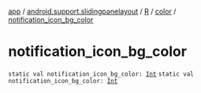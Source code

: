 [app](../../../index.md) / [android.support.slidingpanelayout](../../index.md) / [R](../index.md) / [color](index.md) / [notification_icon_bg_color](./notification_icon_bg_color.md)

# notification_icon_bg_color

`static val notification_icon_bg_color: `[`Int`](https://kotlinlang.org/api/latest/jvm/stdlib/kotlin/-int/index.html)
`static val notification_icon_bg_color: `[`Int`](https://kotlinlang.org/api/latest/jvm/stdlib/kotlin/-int/index.html)
